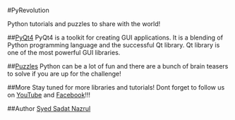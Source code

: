#PyRevolution

Python tutorials and puzzles to share with the world!

##[PyQt4](https://github.com/snazrul1/PyRevolution/tree/master/PyQt4)
PyQt4 is a toolkit for creating GUI applications. It is a blending of Python programming language and the successful Qt library. Qt library is one of the most powerful GUI libraries. 

##[Puzzles](https://github.com/snazrul1/PyRevolution/tree/master/Puzzles)
Python can be a lot of fun and there are a bunch of brain teasers to solve if you are up for the challenge! 

##More
Stay tuned for more libraries and tutorials! Dont forget to follow us on [YouTube](https://www.youtube.com/c/Pyrevolution?sub_confirmation=1) and [Facebook](https://www.facebook.com/pyrevolution1/)!!!

##Author 
[Syed Sadat Nazrul](https://www.linkedin.com/in/syednazrul)
